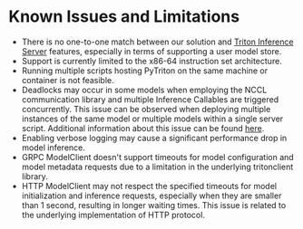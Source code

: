<!--
Copyright (c) 2022-2023, NVIDIA CORPORATION. All rights reserved.

Licensed under the Apache License, Version 2.0 (the "License");
you may not use this file except in compliance with the License.
You may obtain a copy of the License at

    http://www.apache.org/licenses/LICENSE-2.0

Unless required by applicable law or agreed to in writing, software
distributed under the License is distributed on an "AS IS" BASIS,
WITHOUT WARRANTIES OR CONDITIONS OF ANY KIND, either express or implied.
See the License for the specific language governing permissions and
limitations under the License.
-->

# Known Issues and Limitations

- There is no one-to-one match between our solution and [Triton Inference Server](https://github.com/triton-inference-server/server) features, especially in terms of supporting a user model store.
- Support is currently limited to the x86-64 instruction set architecture.
- Running multiple scripts hosting PyTriton on the same machine or container is not feasible.
- Deadlocks may occur in some models when employing the NCCL communication library and multiple Inference Callables are triggered concurrently. This issue can be observed when deploying multiple instances of the same model or multiple models within a single server script. Additional information about this issue can be found [here](https://docs.nvidia.com/deeplearning/nccl/user-guide/docs/usage/communicators.html#using-multiple-nccl-communicators-concurrently).
- Enabling verbose logging may cause a significant performance drop in model inference.
- GRPC ModelClient doesn't support timeouts for model configuration and model metadata requests due to a limitation in the underlying tritonclient library.
- HTTP ModelClient may not respect the specified timeouts for model initialization and inference requests, especially when they are smaller than 1 second, resulting in longer waiting times. This issue is related to the underlying implementation of HTTP protocol.